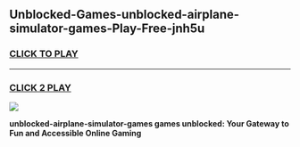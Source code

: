 
## Unblocked-Games-unblocked-airplane-simulator-games-Play-Free-jnh5u
<h3>
<a href="https://premium76.site?title=unblocked-airplane-simulator-games&ref=21A">CLICK TO PLAY</a></h3>
<hr>

<h3>
<a href="https://premium76.site?title=unblocked-airplane-simulator-games&ref=21A">CLICK 2 PLAY</a>
  
</h3>

<a href="https://premium76.site?title=unblocked-airplane-simulator-games&ref=21A"><img src="https://clearcache.store/games.png"></a>


**unblocked-airplane-simulator-games games unblocked: Your Gateway to Fun and Accessible Online Gaming**
